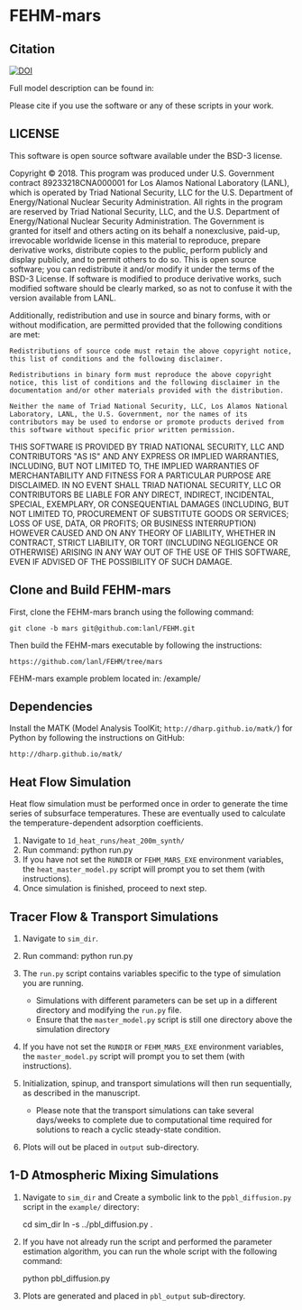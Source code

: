 FEHM-mars
=========


Citation
--------

[![DOI](https://zenodo.org/badge/DOI/10.5281/zenodo.10455952.svg)](https://doi.org/10.5281/zenodo.10455952)


Full model description can be found in:
    <JGR Citation>

Please cite if you use the software or any of these scripts in your work. 


LICENSE
-------

This software is open source software available under the BSD-3 license.

Copyright © 2018. This program was produced under U.S. Government contract 89233218CNA000001 for Los Alamos National Laboratory (LANL), which is operated by Triad National Security, LLC for the U.S. Department of Energy/National Nuclear Security Administration. All rights in the program are reserved by Triad National Security, LLC, and the U.S. Department of Energy/National Nuclear Security Administration. The Government is granted for itself and others acting on its behalf a nonexclusive, paid-up, irrevocable worldwide license in this material to reproduce, prepare derivative works, distribute copies to the public, perform publicly and display publicly, and to permit others to do so. This is open source software; you can redistribute it and/or modify it under the terms of the BSD-3 License. If software is modified to produce derivative works, such modified software should be clearly marked, so as not to confuse it with the version available from LANL.

Additionally, redistribution and use in source and binary forms, with or without modification, are permitted provided that the following conditions are met:

    Redistributions of source code must retain the above copyright notice, this list of conditions and the following disclaimer.

    Redistributions in binary form must reproduce the above copyright notice, this list of conditions and the following disclaimer in the documentation and/or other materials provided with the distribution.

    Neither the name of Triad National Security, LLC, Los Alamos National Laboratory, LANL, the U.S. Government, nor the names of its contributors may be used to endorse or promote products derived from this software without specific prior written permission.

THIS SOFTWARE IS PROVIDED BY TRIAD NATIONAL SECURITY, LLC AND CONTRIBUTORS "AS IS" AND ANY EXPRESS OR IMPLIED WARRANTIES, INCLUDING, BUT NOT LIMITED TO, THE IMPLIED WARRANTIES OF MERCHANTABILITY AND FITNESS FOR A PARTICULAR PURPOSE ARE DISCLAIMED. IN NO EVENT SHALL TRIAD NATIONAL SECURITY, LLC OR CONTRIBUTORS BE LIABLE FOR ANY DIRECT, INDIRECT, INCIDENTAL, SPECIAL, EXEMPLARY, OR CONSEQUENTIAL DAMAGES (INCLUDING, BUT NOT LIMITED TO, PROCUREMENT OF SUBSTITUTE GOODS OR SERVICES; LOSS OF USE, DATA, OR PROFITS; OR BUSINESS INTERRUPTION) HOWEVER CAUSED AND ON ANY THEORY OF LIABILITY, WHETHER IN CONTRACT, STRICT LIABILITY, OR TORT (INCLUDING NEGLIGENCE OR OTHERWISE) ARISING IN ANY WAY OUT OF THE USE OF THIS SOFTWARE, EVEN IF ADVISED OF THE POSSIBILITY OF SUCH DAMAGE.



Clone and Build FEHM-mars
-------------------------

First, clone the FEHM-mars branch using the following command:

    git clone -b mars git@github.com:lanl/FEHM.git

Then build the FEHM-mars executable by following the instructions:

    https://github.com/lanl/FEHM/tree/mars

FEHM-mars example problem located in:
    <REPO>/example/

Dependencies
------------

Install the MATK (Model Analysis ToolKit; ``http://dharp.github.io/matk/``) for Python by following the instructions on GitHub:

    http://dharp.github.io/matk/

    
Heat Flow Simulation
--------------------

Heat flow simulation must be performed once in order to generate the time
series of subsurface temperatures. These are eventually used to calculate the
temperature-dependent adsorption coefficients. 

1. Navigate to ``1d_heat_runs/heat_200m_synth/`` 
2. Run command:
    python run.py
3. If you have not set the ``RUNDIR`` or ``FEHM_MARS_EXE`` environment variables, the ``heat_master_model.py`` script will prompt you to set them (with instructions). 
4. Once simulation is finished, proceed to next step. 


Tracer Flow & Transport Simulations
-----------------------------------

1. Navigate to ``sim_dir``.
2. Run command:
    python run.py
3. The ``run.py`` script contains variables specific to the type of simulation you are running. 
    
    - Simulations with different parameters can be set up in a different directory and modifying the ``run.py`` file. 
    - Ensure that the ``master_model.py`` script is still one directory above the simulation directory 
4. If you have not set the ``RUNDIR`` or ``FEHM_MARS_EXE`` environment variables, the ``master_model.py`` script will prompt you to set them (with instructions). 
5. Initialization, spinup, and transport simulations will then run sequentially, as described in the manuscript. 
    
    - Please note that the transport simulations can take several days/weeks to complete due to computational time required for solutions to reach a cyclic steady-state condition.

6. Plots will out be placed in ``output`` sub-directory. 


1-D Atmospheric Mixing Simulations
----------------------------------

1. Navigate to ``sim_dir`` and Create a symbolic link to the p``pbl_diffusion.py`` script in the ``example/`` directory:

    cd sim_dir
    ln -s ../pbl_diffusion.py .

2. If you have not already run the script and performed the parameter estimation algorithm, you can run the whole script with the following command:

    python pbl_diffusion.py

3. Plots are generated and placed in ``pbl_output`` sub-directory.


